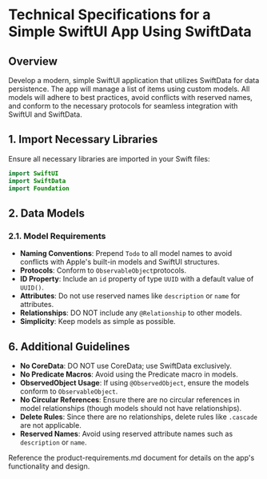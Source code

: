 # Technical Specifications for a Simple SwiftUI App Using SwiftData

## Overview
Develop a modern, simple SwiftUI application that utilizes SwiftData for data persistence. The app will manage a list of items using custom models. All models will adhere to best practices, avoid conflicts with reserved names, and conform to the necessary protocols for seamless integration with SwiftUI and SwiftData.

## 1. Import Necessary Libraries
Ensure all necessary libraries are imported in your Swift files:

```swift
import SwiftUI
import SwiftData
import Foundation
```

## 2. Data Models

### 2.1. Model Requirements
* **Naming Conventions**: Prepend `Todo` to all model names to avoid conflicts with Apple's built-in models and SwiftUI structures.
* **Protocols**: Conform to `ObservableObject`protocols.
* **ID Property**: Include an `id` property of type `UUID` with a default value of `UUID()`.
* **Attributes**: Do not use reserved names like `description` or `name` for attributes.
* **Relationships**: DO NOT include any `@Relationship` to other models.
* **Simplicity**: Keep models as simple as possible.


## 6. Additional Guidelines
* **No CoreData**: DO NOT use CoreData; use SwiftData exclusively.
* **No Predicate Macros**: Avoid using the Predicate macro in models.
* **ObservedObject Usage**: If using `@ObservedObject`, ensure the models conform to `ObservableObject`.
* **No Circular References**: Ensure there are no circular references in model relationships (though models should not have relationships).
* **Delete Rules**: Since there are no relationships, delete rules like `.cascade` are not applicable.
* **Reserved Names**: Avoid using reserved attribute names such as `description` or `name`.

Reference the product-requirements.md document for details on the app's functionality and design.
